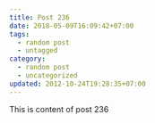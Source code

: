 ```yaml
---
title: Post 236
date: 2018-05-09T16:09:42+07:00
tags:
  - random post
  - untagged
category:
  - random post
  - uncategorized
updated: 2012-10-24T19:28:35+07:00
---
```

This is content of post 236